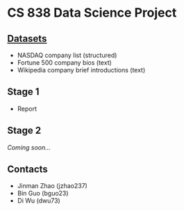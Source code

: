 # CS 838 Data Science Project

## [Datasets](./dataset)
- NASDAQ company list (structured)
- Fortune 500 company bios (text)
- Wikipedia company brief introductions (text)

## Stage 1
- Report

## Stage 2
_Coming soon..._

## Contacts
- Jinman Zhao (jzhao237)
- Bin Guo (bguo23)
- Di Wu (dwu73)
